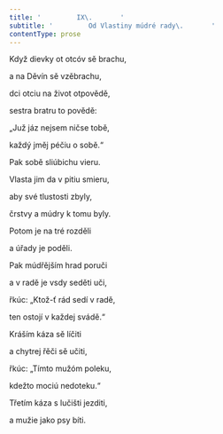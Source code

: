```yaml
---
title: '         IX\.       '
subtitle: '         Od Vlastiny múdré rady\.       '
contentType: prose
---
```


Když dievky ot otcóv sě brachu,

a na Děvín sě vzěbrachu,

dci otciu na život otpovědě,

sestra bratru to povědě:

„Juž jáz nejsem ničse tobě,

každý jměj péčiu o sobě.“

Pak sobě sliúbichu vieru.

Vlasta jim da v pitiu smieru,

aby své tlustosti zbyly,

črstvy a múdry k tomu byly.

Potom je na tré rozděli

a úřady je poděli.

Pak múdřějším hrad poruči

a v radě je vsdy seděti uči,

řkúc: „Ktož-ť rád sedí v radě,

ten ostojí v každej svádě.“

Kráším káza sě líčiti

a chytrej řěči sě učiti,

řkúc: „Tímto mužóm poleku,

kdežto mociú nedoteku.“

Třetím káza s lučišti jezditi,

a mužie jako psy bíti.
